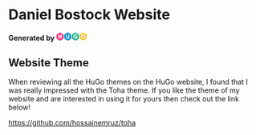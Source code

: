 # Daniel Bostock Website

<p align="left">
  <b>Generated by</b>
  <img src="themes/toha/static/assets/images/hugo-logo-wide.svg" width="60" title="Generated by HuGo">
</p>

## Website Theme

When reviewing all the HuGo themes on the HuGo website, I found that I was really impressed with the Toha theme.
If you like the theme of my website and are interested in using it for yours then check out the link below!

https://github.com/hossainemruz/toha



